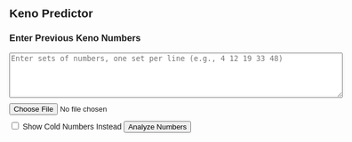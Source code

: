 <!DOCTYPE html>
<html lang="en">
<head>
  <meta charset="UTF-8">
  <meta name="viewport" content="width=device-width, initial-scale=1.0">
  <title>Keno Predictor</title>
  <script src="https://cdn.jsdelivr.net/npm/chart.js"></script>
  <style>
    body {
      font-family: Arial, sans-serif;
      padding: 20px;
      max-width: 600px;
      margin: auto;
    }
    textarea, canvas, input[type="file"] {
      width: 100%;
      max-width: 100%;
      box-sizing: border-box;
      margin-bottom: 10px;
    }
    .keno-cell {
      display: inline-block;
      width: 40px;
      height: 40px;
      line-height: 40px;
      margin: 2px;
      text-align: center;
      border: 1px solid #ccc;
      border-radius: 5px;
      font-weight: bold;
    }
    #kenoBoard {
      margin: 20px 0;
      display: flex;
      flex-wrap: wrap;
      justify-content: center;
    }
  </style>
</head>
<body>

  <h2>Keno Predictor</h2>

  <h3>Enter Previous Keno Numbers</h3>
  <textarea id="pastDraws" rows="5" placeholder="Enter sets of numbers, one set per line (e.g., 4 12 19 33 48)"></textarea>
  <input type="file" id="csvUpload" accept=".csv">
  <label><input type="checkbox" id="coldMode"> Show Cold Numbers Instead</label>
  <button id="analyzeBtn">Analyze Numbers</button>
  <div id="analysisResults"></div>
  <canvas id="freqChart" width="400" height="200"></canvas>
  <div id="autoPickContainer"></div>

  <div id="kenoBoard"></div>

  <script>
    // Create Keno board
    const board = document.getElementById("kenoBoard");
    for (let i = 1; i <= 80; i++) {
      const cell = document.createElement("div");
      cell.className = "keno-cell";
      cell.textContent = i;
      board.appendChild(cell);
    }

    // CSV Upload
    document.getElementById("csvUpload").addEventListener("change", function (e) {
      const reader = new FileReader();
      reader.onload = function () {
        document.getElementById("pastDraws").value = reader.result;
      };
      reader.readAsText(e.target.files[0]);
    });

    // Analyze input
    function analyzeDraws(drawsText, showCold = false) {
      const allNumbers = new Array(81).fill(0);
      const lines = drawsText.trim().split("\n");

      for (const line of lines) {
        const numbers = line.trim().split(/\s+/).map(Number);
        numbers.forEach(num => {
          if (num >= 1 && num <= 80) allNumbers[num]++;
        });
      }

      localStorage.setItem("kenoHistory", drawsText);

      let sorted = allNumbers.map((count, number) => ({ number, count }));
      sorted.sort((a, b) => showCold ? a.count - b.count : b.count - a.count);

      return {
        topNumbers: sorted.slice(0, 10),
        fullStats: sorted
      };
    }

    // Button click
    document.getElementById("analyzeBtn").addEventListener("click", () => {
      const input = document.getElementById("pastDraws").value;
      const showCold = document.getElementById("coldMode").checked;
      const { topNumbers, fullStats } = analyzeDraws(input, showCold);

      highlightNumbers(topNumbers.map(n => n.number + 1));
      autoFillSelection(topNumbers.map(n => n.number + 1));
      renderChart(fullStats);

      document.getElementById("analysisResults").innerHTML = `<h4>Top 10 ${showCold ? "Coldest" : "Hottest"} Numbers:</h4>
        <p>${topNumbers.map(n => `${n.number + 1} (${n.count}x)`).join(", ")}</p>`;
    });

    // Highlight numbers
    function highlightNumbers(numbers) {
      const cells = document.querySelectorAll(".keno-cell");
      cells.forEach(cell => {
        const num = parseInt(cell.textContent);
        if (numbers.includes(num)) {
          cell.style.backgroundColor = "#ffd700";
        } else {
          cell.style.backgroundColor = "";
        }
      });
    }

    // Auto Pick display
    function autoFillSelection(numbers) {
      const container = document.getElementById("autoPickContainer");
      container.innerHTML = `<h4>Auto Picked Numbers:</h4><p>${numbers.join(", ")}</p>`;
    }

    // Chart
    function renderChart(stats) {
      if (window.freqChart) window.freqChart.destroy();

      const ctx = document.getElementById("freqChart").getContext("2d");
      window.freqChart = new Chart(ctx, {
        type: 'bar',
        data: {
          labels: stats.map(n => n.number + 1),
          datasets: [{
            label: 'Frequency',
            data: stats.map(n => n.count),
            backgroundColor: '#4285f4'
          }]
        },
        options: {
          responsive: true,
          scales: {
            y: { beginAtZero: true }
          }
        }
      });
    }

    // Load saved history
    window.addEventListener("load", () => {
      const saved = localStorage.getItem("kenoHistory");
      if (saved) {
        document.getElementById("pastDraws").value = saved;
        const { topNumbers, fullStats } = analyzeDraws(saved);
        highlightNumbers(topNumbers.map(n => n.number + 1));
        autoFillSelection(topNumbers.map(n => n.number + 1));
        renderChart(fullStats);
        document.getElementById("analysisResults").innerHTML = `<h4>Top 10 Most Frequent Numbers:</h4>
          <p>${topNumbers.map(n => `${n.number + 1} (${n.count}x)`).join(", ")}</p>`;
      }
    });
  </script>

</body>
</html>
